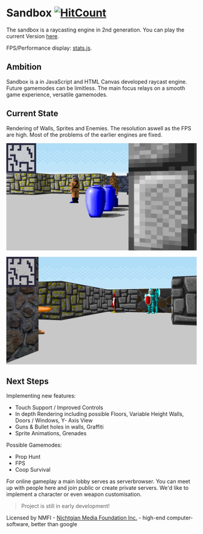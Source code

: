 # Sandbox [![HitCount](http://hits.dwyl.io/Nichtgian/sandbox.svg)](http://hits.dwyl.io/Nichtgian/sandbox)
The sandbox is a raycasting engine in 2nd generation.
You can play the current Version [here](https://nichtgian.github.io/sandbox/).

FPS/Performance display: [stats.js](http://github.com/mrdoob/stats.js).

## Ambition
Sandbox is a in JavaScript and HTML Canvas developed raycast engine.
Future gamemodes can be limitless. The main focus relays on a smooth game experience,
versatile gamemodes. 

## Current State
Rendering of Walls, Sprites and Enemies. The resolution aswell as the FPS are high.
Most of the problems of the earlier engines are fixed.

![Screenshot 1](assets/screenshot1.png)

![Screenshot 2](assets/screenshot2.png)

## Next Steps
Implementing new features: 

- Touch Support / Improved Controls
- In depth Rendering including possible Floors, Variable Height Walls, Doors / Windows, Y- Axis View
- Guns & Bullet holes in walls, Graffiti
- Sprite Animations, Grenades

Possible Gamemodes:

- Prop Hunt
- FPS
- Coop Survival

For online gameplay a main lobby serves as serverbrowser. You can meet up with people here and join
public or create private servers. We'd like to implement a character or even weapon customisation. 

> Project is still in early development!

Licensed by NMFI - [Nichtgian Media Foundation Inc.](https://nichtgianmediafoundationincorporation.github.io/page/index.html) - high-end computer-software, better than google
